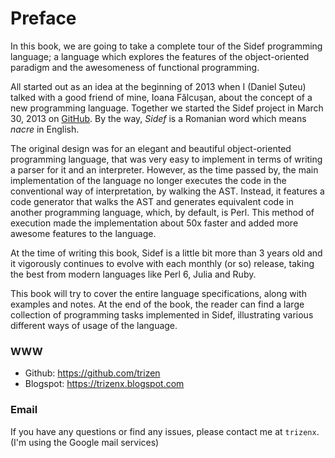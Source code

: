 # Preface

In this book, we are going to take a complete tour of the Sidef programming language; a language which explores the features of the object-oriented paradigm and the awesomeness of functional programming.

All started out as an idea at the beginning of 2013 when I (Daniel Șuteu) talked with a good friend of mine, Ioana Fălcușan, about the concept of a new programming language. Together we started the Sidef project in March 30, 2013 on [GitHub](https://github.com/trizen/sidef). By the way, *Sidef* is a Romanian word which means *nacre* in English.

The original design was for an elegant and beautiful object-oriented programming language, that was very easy to implement in terms of writing a parser for it and an interpreter. However, as the time passed by, the main implementation of the language no longer executes the code in the conventional way of interpretation, by walking the AST. Instead, it features a code generator that walks the AST and generates equivalent code in another programming language, which, by default, is Perl. This method of execution made the implementation about 50x faster and added more awesome features to the language.

At the time of writing this book, Sidef is a little bit more than 3 years old and it vigorously continues to evolve with each monthly (or so) release, taking the best from modern languages like Perl 6, Julia and Ruby.

This book will try to cover the entire language specifications, along with examples and notes. At the end of the book, the reader can find a large collection of programming tasks implemented in Sidef, illustrating various different ways of usage of the language.

### WWW
* Github: https://github.com/trizen
* Blogspot: https://trizenx.blogspot.com

### Email
If you have any questions or find any issues, please contact me at `trizenx`. (I'm using the Google mail services)
